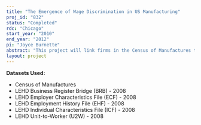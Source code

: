 ```yaml
---
title: "The Emergence of Wage Discrimination in US Manufacturing"
proj_id: "832"
status: "Completed"
rdc: "Chicago"
start_year: "2010"
end_year: "2012"
pi: "Joyce Burnette"
abstract: "This project will link firms in the Census of Manufactures to workers in the LEHD files in order to estimate production functions with labor disaggregated by gender and age.  The production functions will provide estimates of relative female productivity, which can be compared to relative female earnings, producing a better test of wage discrimination than is currently available.  We will determine whether disaggregating labor by age and gender improves the imputation of output. "
layout: project
---
```


**Datasets Used:**

  - Census of Manufactures 
  - LEHD Business Register Bridge (BRB) - 2008 
  - LEHD Employer Characteristics File (ECF) - 2008 
  - LEHD Employment History File (EHF) - 2008 
  - LEHD Individual Characteristics File (ICF) - 2008 
  - LEHD Unit-to-Worker (U2W) - 2008 

